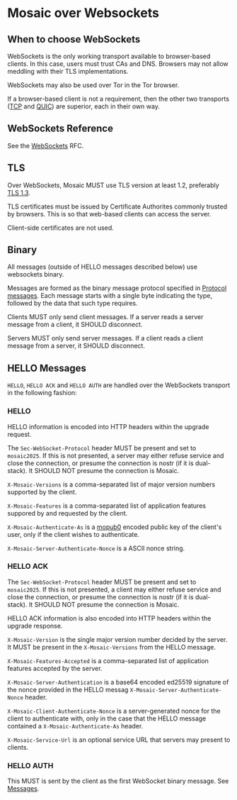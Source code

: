 # Mosaic over Websockets

## When to choose WebSockets

WebSockets is the only working transport available to browser-based clients. In this
case, users must trust CAs and DNS. Browsers may not allow meddling with their TLS
implementations.

WebSockets may also be used over Tor in the Tor browser.

If a browser-based client is not a requirement, then the other two transports
([TCP](tcp.md) and [QUIC](quic.md)) are superior, each in their own way.

## WebSockets Reference

See the [WebSockets](https://datatracker.ietf.org/doc/html/rfc6455) RFC.

## TLS

Over WebSockets, Mosaic MUST use TLS version at least 1.2, preferably
[TLS 1.3](https://datatracker.ietf.org/doc/html/rfc8446).

TLS certificates must be issued by Certificate Authorites commonly trusted
by browsers. This is so that web-based clients can access the server.

Client-side certificates are not used.

## Binary

All messages (outside of HELLO messages described below) use websockets binary.

Messages are formed as the binary message protocol specified in
[Protocol messages](messages.md). Each message starts with a single byte indicating
the type, followed by the data that such type requires.

Clients MUST only send client messages. If a server reads a server message
from a client, it SHOULD disconnect.

Servers MUST only send server messages. If a client reads a client message
from a server, it SHOULD disconnect.

## HELLO Messages

`HELLO`, `HELLO ACK` and `HELLO AUTH` are handled over the WebSockets transport in the following fashion:

### HELLO

HELLO information is encoded into HTTP headers within the upgrade request.

The `Sec-WebSocket-Protocol` header MUST be present and set to `mosaic2025`.
If this is not presented, a server may either refuse service and close the connection,
or presume the connection is nostr (if it is dual-stack). It SHOULD NOT
presume the connection is Mosaic.

`X-Mosaic-Versions` is a comma-separated list of major version numbers supported by the client.

`X-Mosaic-Features` is a comma-separated list of application features suppored by and requested
by the client.

`X-Mosaic-Authenticate-As` is a [mopub0](human_encodings.md) encoded public key of the client's user, only if the client wishes to authenticate.

`X-Mosaic-Server-Authenticate-Nonce` is a ASCII nonce string.

### HELLO ACK

The `Sec-WebSocket-Protocol` header MUST be present and set to `mosaic2025`.
If this is not presented, a client may either refuse service and close the connection,
or presume the connection is nostr (if it is dual-stack). It SHOULD NOT
presume the connection is Mosaic.

HELLO ACK information is also encoded into HTTP headers within the upgrade response.

`X-Mosaic-Version` is the single major version number decided by the server. It MUST be present in the `X-Mosaic-Versions` from the HELLO message.

`X-Mosaic-Features-Accepted` is a comma-separated list of application features accepted by the server.

`X-Mosaic-Server-Authentication` is a base64 encoded ed25519 signature of the nonce provided in the HELLO messag `X-Mosaic-Server-Authenticate-Nonce` header.

`X-Mosaic-Client-Authenticate-Nonce` is a server-generated nonce for the client to authenticate with, only in the case that the HELLO message contained a `X-Mosaic-Authenticate-As` header.

`X-Mosaic-Service-Url` is an optional service URL that servers may present to
clients.

### HELLO AUTH

This MUST is sent by the client as the first WebSocket binary message. See [Messages](messages.md).
